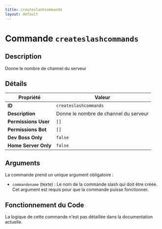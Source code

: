 ```yaml
---
title: createslashcommands
layout: default
---
```


# Commande `createslashcommands`

## Description

Donne le nombre de channel du serveur

## Détails

| Propriété | Valeur |
| --- | --- |
| **ID** | `createslashcommands` |
| **Description** | Donne le nombre de channel du serveur |
| **Permissions User** | `[]` |
| **Permissions Bot** | `[]` |
| **Dev Boss Only** | `false` |
| **Home Server Only** | `false` |

## Arguments

La commande prend un unique argument obligatoire :

-   `commandename` (texte) : Le nom de la commande slash qui doit être créée. Cet argument est requis pour que la commande puisse fonctionner.

## Fonctionnement du Code

La logique de cette commande n'est pas détaillée dans la documentation actuelle.
